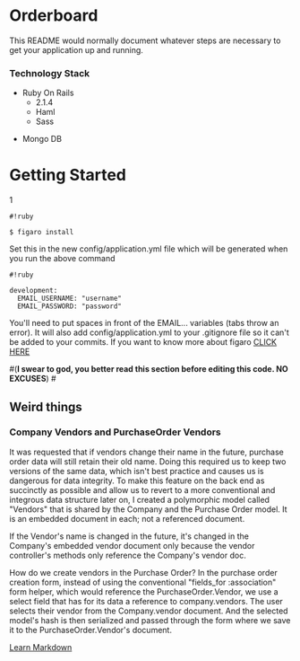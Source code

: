 # Orderboard #

This README would normally document whatever steps are necessary to get your application up and running.

### Technology Stack ###

+ Ruby On Rails
    * 2.1.4
    * Haml
    * Sass
* Mongo DB

# Getting Started #
1

```
#!ruby

$ figaro install
```


Set this in the new config/application.yml file which will be generated when you run the above command


```
#!ruby

development:
  EMAIL_USERNAME: "username"
  EMAIL_PASSWORD: "password"
```


You'll need to put spaces in front of the EMAIL... variables (tabs throw an error). It will also add config/application.yml to your .gitignore file so it can't be added to your commits. If you want to know more about figaro [CLICK HERE](https://github.com/laserlemon/figaro)




#(**I swear to god, you better read this section before editing this code. NO EXCUSES**) #

## Weird things ##
### Company Vendors and PurchaseOrder Vendors ###
It was requested that if vendors change their name in the future, purchase order data will still retain their old name. Doing this required us to keep two versions of the same data, which isn't best practice and causes us is dangerous for data integrity. To make this feature on the back end as succinctly as possible and allow us to revert to a more conventional and integrous data structure later on, I created a polymorphic model called "Vendors" that is shared by the Company and the Purchase Order model. It is an embedded document in each; not a referenced document. 

If the Vendor's name is changed in the future, it's changed in the Company's embedded vendor document only because the vendor controller's methods only reference the Company's vendor doc.

How do we create vendors in the Purchase Order? In the purchase order creation form, instead of using the conventional "fields_for :association" form helper, which would reference the PurchaseOrder.Vendor, we use a select field that has for its data a reference to company.vendors. The user selects their vendor from the Company.vendor document. And the selected model's hash is then serialized and passed through the form where we save it to the PurchaseOrder.Vendor's document.





[Learn Markdown](https://bitbucket.org/tutorials/markdowndemo)